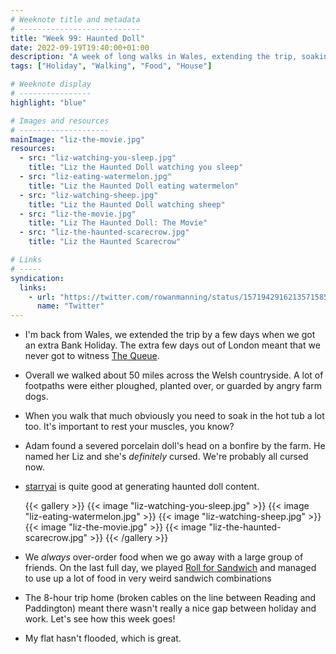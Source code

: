 ```yaml
---
# Weeknote title and metadata
# ---------------------------
title: "Week 99: Haunted Doll"
date: 2022-09-19T19:40:00+01:00
description: "A week of long walks in Wales, extending the trip, soaking in the hot tub, cursed dolls, weird sandwiches, and a long journey home."
tags: ["Holiday", "Walking", "Food", "House"]

# Weeknote display
# ----------------
highlight: "blue"

# Images and resources
# --------------------
mainImage: "liz-the-movie.jpg"
resources:
  - src: "liz-watching-you-sleep.jpg"
    title: "Liz the Haunted Doll watching you sleep"
  - src: "liz-eating-watermelon.jpg"
    title: "Liz the Haunted Doll eating watermelon"
  - src: "liz-watching-sheep.jpg"
    title: "Liz the Haunted Doll watching sheep"
  - src: "liz-the-movie.jpg"
    title: "Liz The Haunted Doll: The Movie"
  - src: "liz-the-haunted-scarecrow.jpg"
    title: "Liz the Haunted Scarecrow"

# Links
# -----
syndication:
  links:
    - url: "https://twitter.com/rowanmanning/status/1571942916213571585"
      name: "Twitter"
---
```


  * I'm back from Wales, we extended the trip by a few days when we got an extra Bank Holiday. The extra few days out of London meant that we never got to witness [The Queue](https://en.wikipedia.org/wiki/The_Queue).

  * Overall we walked about 50 miles across the Welsh countryside. A lot of footpaths were either ploughed, planted over, or guarded by angry farm dogs.

  * When you walk that much obviously you need to soak in the hot tub a lot too. It's important to rest your muscles, you know?

  * Adam found a severed porcelain doll's head on a bonfire by the farm. He named her Liz and she's _definitely_ cursed. We're probably all cursed now.

  * [starryai](https://www.starryai.com/) is quite good at generating haunted doll content.

    {{< gallery >}}
      {{< image "liz-watching-you-sleep.jpg" >}}
      {{< image "liz-eating-watermelon.jpg" >}}
      {{< image "liz-watching-sheep.jpg" >}}
      {{< image "liz-the-movie.jpg" >}}
      {{< image "liz-the-haunted-scarecrow.jpg" >}}
    {{< /gallery >}}

  * We _always_ over-order food when we go away with a large group of friends. On the last full day, we played [Roll for Sandwich](https://www.polygon.com/23169570/roll-for-sandwich-interview) and managed to use up a lot of food in very weird sandwich combinations

  * The 8-hour trip home (broken cables on the line between Reading and Paddington) meant there wasn't really a nice gap between holiday and work. Let's see how this week goes!

  * My flat hasn't flooded, which is great.
